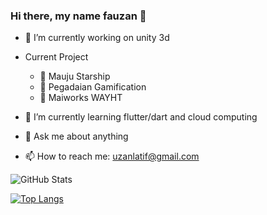 ### Hi there, my name fauzan 👋

- 🔭 I’m currently working on unity 3d

- Current Project
  - 🚀 Mauju Starship 
  - 💎 Pegadaian Gamification
  - 🗿 Maiworks WAYHT
  
- 🌱 I’m currently learning flutter/dart and cloud computing
- 💬 Ask me about anything
- 📫 How to reach me: uzanlatif@gmail.com

![GitHub Stats](https://github-readme-stats.vercel.app/api?username=uzanlatif&theme=radical)

[![Top Langs](https://github-readme-stats.vercel.app/api/top-langs/?username=uzanlatif&layout=compact)](https://github.com/uzanlatif/github-readme-stats)
